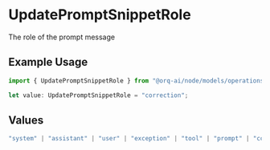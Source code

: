 # UpdatePromptSnippetRole

The role of the prompt message

## Example Usage

```typescript
import { UpdatePromptSnippetRole } from "@orq-ai/node/models/operations";

let value: UpdatePromptSnippetRole = "correction";
```

## Values

```typescript
"system" | "assistant" | "user" | "exception" | "tool" | "prompt" | "correction" | "expected_output"
```